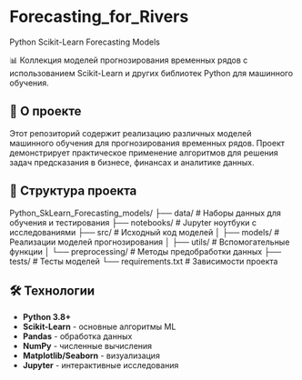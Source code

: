 # Forecasting_for_Rivers

Python Scikit-Learn Forecasting Models

📊 Коллекция моделей прогнозирования временных рядов с использованием Scikit-Learn и других библиотек Python для машинного обучения.

## 🚀 О проекте

Этот репозиторий содержит реализацию различных моделей машинного обучения для прогнозирования временных рядов. Проект демонстрирует практическое применение алгоритмов для решения задач предсказания в бизнесе, финансах и аналитике данных.

## 📁 Структура проекта
Python_SkLearn_Forecasting_models/
├── data/ # Наборы данных для обучения и тестирования
├── notebooks/ # Jupyter ноутбуки с исследованиями
├── src/ # Исходный код моделей
│ ├── models/ # Реализации моделей прогнозирования
│ ├── utils/ # Вспомогательные функции
│ └── preprocessing/ # Методы предобработки данных
├── tests/ # Тесты моделей
└── requirements.txt # Зависимости проекта

## 🛠 Технологии

- **Python 3.8+**
- **Scikit-Learn** - основные алгоритмы ML
- **Pandas** - обработка данных
- **NumPy** - численные вычисления
- **Matplotlib/Seaborn** - визуализация
- **Jupyter** - интерактивные исследования
